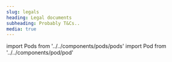 ```yaml
---
slug: legals
heading: Legal documents
subheading: Probably T&Cs..
media: true
---
```


import Pods from '../../components/pods/pods'
import Pod from '../../components/pod/pod'

<Pods>
  <Pod link={'/terms-and-conditions-for-site-and-app'} heading={'App/Site T&Cs'} description={'Web & App terms of access'} type={'app-terms'}/>
  <Pod link={'/terms-and-conditions-for-isa'} heading={'ISA T&Cs'} description={'ISA terms & conditions'} type={'isa-terms'}/>
  <Pod link={'/key-facts-documents'} heading={'KFDs'} description={'Key Facts Documents'} type={'key-facts'}/>
  <Pod link={'/data-privacy-and-cookies'} heading={'Privacy'} description={'Data privacy & cookies'} type={'privacy'}/>
</Pods>